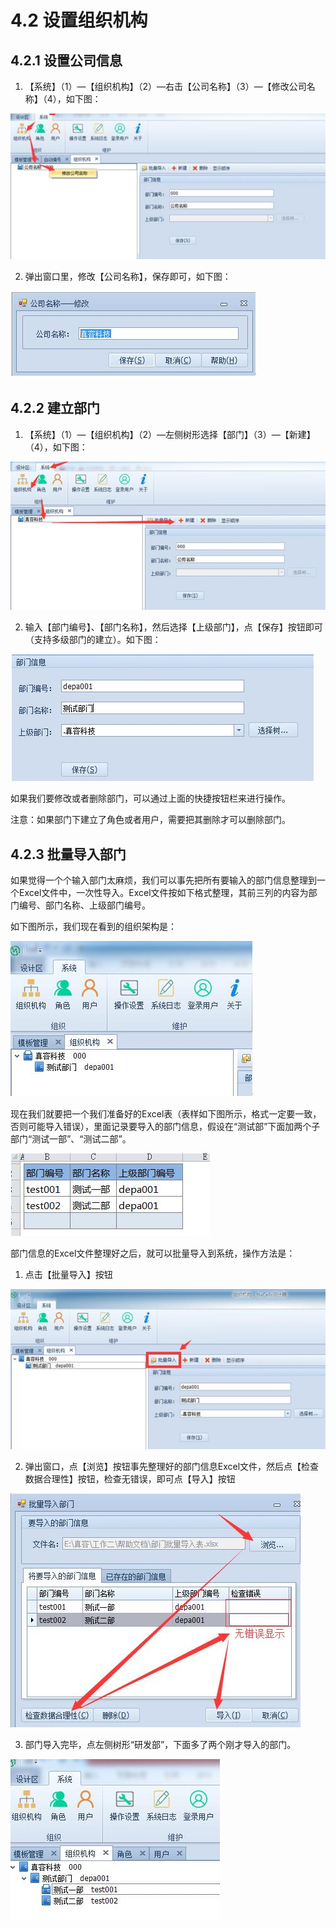 # 4.2 设置组织机构
## 4.2.1 设置公司信息
1) 【系统】（1）—【组织机构】（2）—右击【公司名称】（3）—【修改公司名称】（4），如下图：
 
![](../img/4.2-1.jpg)

2) 弹出窗口里，修改【公司名称】，保存即可，如下图：
 
![](../img/4.2-2.jpg)

## 4.2.2 建立部门
1)	【系统】（1）—【组织机构】（2）—左侧树形选择【部门】（3）—【新建】（4），如下图：
 
![](../img/4.2-3.jpg)

2)	输入【部门编号】、【部门名称】，然后选择【上级部门】，点【保存】按钮即可（支持多级部门的建立）。如下图：
 
![](../img/4.2-4.jpg)

如果我们要修改或者删除部门，可以通过上面的快捷按钮栏来进行操作。

注意：如果部门下建立了角色或者用户，需要把其删除才可以删除部门。

## 4.2.3 批量导入部门
如果觉得一个个输入部门太麻烦，我们可以事先把所有要输入的部门信息整理到一个Excel文件中，一次性导入。Excel文件按如下格式整理，其前三列的内容为部门编号、部门名称、上级部门编号。

如下图所示，我们现在看到的组织架构是：
 
![](../img/4.2-5.jpg)

现在我们就要把一个我们准备好的Excel表（表样如下图所示，格式一定要一致，否则可能导入错误），里面记录要导入的部门信息，假设在“测试部”下面加两个子部门“测试一部”、“测试二部”。
	 
![](../img/4.2-6.jpg)

部门信息的Excel文件整理好之后，就可以批量导入到系统，操作方法是：

1)	点击【批量导入】按钮

![](../img/4.2-7.jpg)
 
2)	弹出窗口，点【浏览】按钮事先整理好的部门信息Excel文件，然后点【检查数据合理性】按钮，检查无错误，即可点【导入】按钮
 
![](../img/4.2-8.jpg)

3)	部门导入完毕，点左侧树形“研发部”，下面多了两个刚才导入的部门。
 
![](../img/4.2-9.jpg)